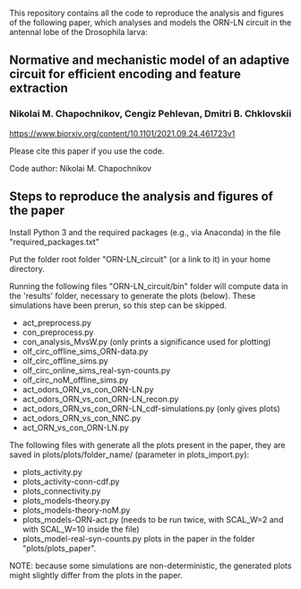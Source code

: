 This repository contains all the code to reproduce the analysis and figures
of the following paper, which analyses and models the ORN-LN circuit in the 
antennal lobe of the Drosophila larva:

## Normative and mechanistic model of an adaptive circuit for efficient encoding and feature extraction
### Nikolai M. Chapochnikov, Cengiz Pehlevan, Dmitri B. Chklovskii


https://www.biorxiv.org/content/10.1101/2021.09.24.461723v1

Please cite this paper if you use the code.

Code author: Nikolai M. Chapochnikov


##  Steps to reproduce the analysis and figures of the paper

Install Python 3 and the required packages (e.g., via Anaconda) in the file
"required_packages.txt"



Put the folder root folder "ORN-LN_circuit" (or a link to it) in your home directory.


Running the following files "ORN-LN_circuit/bin" folder will compute data
in the 'results' folder,
necessary to generate the plots (below). These simulations have been prerun, so
this step can be skipped.
- act_preprocess.py
- con_preprocess.py
- con_analysis_MvsW.py (only prints a significance used for plotting)
- olf_circ_offline_sims_ORN-data.py
- olf_circ_offline_sims.py
- olf_circ_online_sims_real-syn-counts.py
- olf_circ_noM_offline_sims.py
- act_odors_ORN_vs_con_ORN-LN.py
- act_odors_ORN_vs_con_ORN-LN_recon.py
- act_odors_ORN_vs_con_ORN-LN_cdf-simulations.py (only gives plots)
- act_odors_ORN_vs_con_NNC.py
- act_ORN_vs_con_ORN-LN.py

The following files with generate all the plots present in the paper, they are
saved in plots/plots/folder_name/ (parameter in plots_import.py):
- plots_activity.py
- plots_activity-conn-cdf.py
- plots_connectivity.py
- plots_models-theory.py
- plots_models-theory-noM.py
- plots_models-ORN-act.py (needs to be run twice, with SCAL_W=2 and with SCAL_W=10 inside the file)
- plots_model-real-syn-counts.py
plots in the paper in the folder "plots/plots_paper".


NOTE: because some simulations are non-deterministic, the generated plots might
slightly differ from the plots in the paper.
